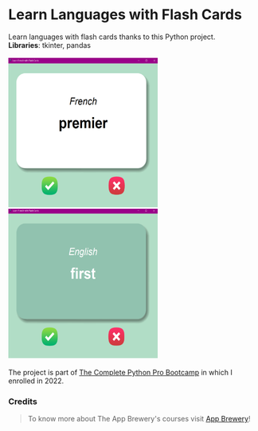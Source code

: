 # Learn Languages with Flash Cards
Learn languages with flash cards thanks to this Python project.<br>
**Libraries**: tkinter, pandas<br><br>
<img src="r-img/front.png" style="width:300px; height:300px">
<img src="r-img/back.png" style="width:300px; height:300px">
<br>
<br>The project is part of [The Complete Python Pro Bootcamp](https://www.udemy.com/course/100-days-of-code) in which I enrolled in 2022.<br>

### Credits
>To know more about The App Brewery's courses visit <a href="https://www.appbrewery.co/">App Brewery</a>!
